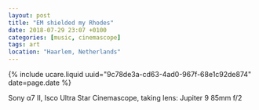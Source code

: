 ```yaml
---
layout: post
title: "EM shielded my Rhodes"
date: 2018-07-29 23:07 +0100
categories: [music, cinemascope]
tags: art
location: "Haarlem, Netherlands"
---
```


{% include ucare.liquid uuid="9c78de3a-cd63-4ad0-967f-68e1c92de874" date=page.date %}

Sony α7 II, Isco Ultra Star Cinemascope, taking lens: Jupiter 9 85mm f/2
